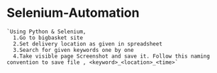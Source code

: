 # Selenium-Automation

    `Using Python & Selenium,  
      1.Go to bigbasket site  
      2.Set delivery location as given in spreadsheet  
      3.Search for given keywords one by one  
      4.Take visible page Screenshot and save it. Follow this naming convention to save file , <keyword>_<location>_<time>`
     
      
